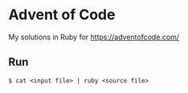 # Advent of Code
My solutions in Ruby for https://adventofcode.com/

## Run
```shell
$ cat <input file> | ruby <source file>
```
